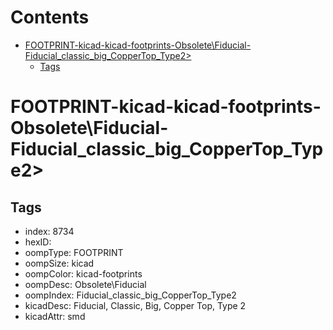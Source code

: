 



Contents
========

* [FOOTPRINT-kicad-kicad-footprints-Obsolete\Fiducial-Fiducial_classic_big_CopperTop_Type2>](#footprint-kicad-kicad-footprints-obsoletefiducial-fiducial_classic_big_coppertop_type2)
	* [Tags](#tags)

# FOOTPRINT-kicad-kicad-footprints-Obsolete\Fiducial-Fiducial_classic_big_CopperTop_Type2>

## Tags

- index: 8734
- hexID: 
- oompType: FOOTPRINT
- oompSize: kicad
- oompColor: kicad-footprints
- oompDesc: Obsolete\Fiducial
- oompIndex: Fiducial_classic_big_CopperTop_Type2
- kicadDesc: Fiducial, Classic, Big, Copper Top, Type 2
- kicadAttr: smd
